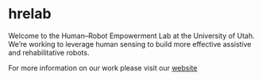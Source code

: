 # hrelab
Welcome to the Human–Robot Empowerment Lab at the University of Utah.
We’re working to leverage human sensing to build more effective assistive and rehabilitative robots.

For more information on our work please visit our [website](https://hrelab.mech.utah.edu/)
